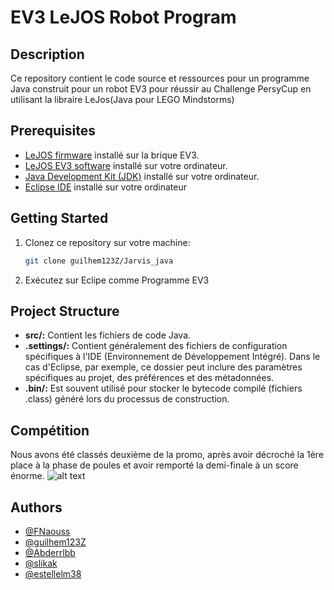 # EV3 LeJOS Robot Program

## Description
Ce repository contient le code source et ressources pour un programme Java construit pour un robot EV3 pour réussir au Challenge PersyCup en utilisant la libraire LeJos(Java pour LEGO Mindstorms)

## Prerequisites
- [LeJOS firmware](https://sourceforge.net/projects/ev3.lejos.p/) installé sur la brique EV3.
- [LeJOS EV3 software](https://sourceforge.net/projects/ev3.lejos.p/files/) installé sur votre ordinateur.
- [Java Development Kit (JDK)](https://www.oracle.com/java/technologies/javase-downloads.html) installé sur votre ordinateur.
- [Eclipse IDE](https://www.eclipse.org/downloads/) installé sur votre ordinateur

## Getting Started
1. Clonez ce repository sur votre machine:
   ```bash
   git clone guilhem123Z/Jarvis_java

2. Exécutez sur Eclipe comme Programme EV3

## Project Structure
- **src/:** Contient les fichiers de code Java.
- **.settings/:** Contient généralement des fichiers de configuration spécifiques à l'IDE (Environnement de Développement Intégré). Dans le cas d'Eclipse, par exemple, ce dossier peut inclure des paramètres spécifiques au projet, des préférences et des métadonnées.
- **.bin/:** Est souvent utilisé pour stocker le bytecode compilé (fichiers .class) généré lors du processus de construction.

## Compétition
Nous avons été classés deuxième de la promo, après avoir décroché la 1ère place à la phase de poules et avoir remporté la demi-finale à un score énorme.
![alt text](https://github.com/guilhem123Z/Jarvis_java/blob/main/Classement.jpg)

## Authors

- [@FNaouss](https://github.com/FNaouss)
- [@guilhem123Z](https://github.com/guilhem123Z)
- [@Abderrlbb](https://github.com/Abderrlbb)
- [@slikak](https://github.com/slikak)
- [@estellelm38](https://github.com/estellelm38)



